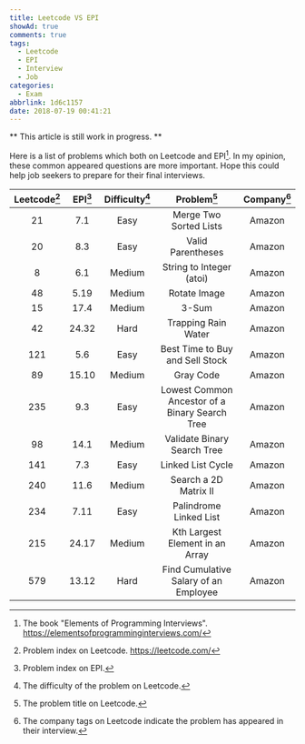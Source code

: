```yaml
---
title: Leetcode VS EPI
showAd: true
comments: true
tags:
  - Leetcode
  - EPI
  - Interview
  - Job
categories:
  - Exam
abbrlink: 1d6c1157
date: 2018-07-19 00:41:21
---
```


** This article is still work in progress. **

Here is a list of problems which both on Leetcode and EPI[^1]. In my opinion, these common appeared questions are more important. Hope this could help job seekers to prepare for their final interviews.

<!-- More -->

| Leetcode[^2] | EPI[^3] | Difficulty[^4] | Problem[^5] | Company[^6] |
|:------------:|:-------:|:--------------:|:-----------:|:-----------:|
|21|7.1| Easy | Merge Two Sorted Lists | Amazon |
|20|8.3| Easy | Valid Parentheses | Amazon |
|8|6.1| Medium | String to Integer (atoi) | Amazon |
|48|5.19| Medium | Rotate Image | Amazon |
|15|17.4| Medium | 3-Sum| Amazon |
|42|24.32| Hard | Trapping Rain Water | Amazon |
|121|5.6| Easy | Best Time to Buy and Sell Stock | Amazon |
|89|15.10| Medium | Gray Code | Amazon |
|235|9.3| Easy | Lowest Common Ancestor of a Binary Search Tree | Amazon |
|98|14.1| Medium | Validate Binary Search Tree | Amazon |
|141|7.3| Easy | Linked List Cycle | Amazon |
|240|11.6| Medium | Search a 2D Matrix II | Amazon |
|234|7.11| Easy | Palindrome Linked List | Amazon |
|215|24.17| Medium | Kth Largest Element in an Array | Amazon |
|579|13.12| Hard | Find Cumulative Salary of an Employee | Amazon |






[^1]: The book "Elements of Programming Interviews". https://elementsofprogramminginterviews.com/
[^2]: Problem index on Leetcode. https://leetcode.com/
[^3]: Problem index on EPI.
[^4]: The difficulty of the problem on Leetcode.
[^5]: The problem title on Leetcode.
[^6]: The company tags on Leetcode indicate the problem has appeared in their interview.
